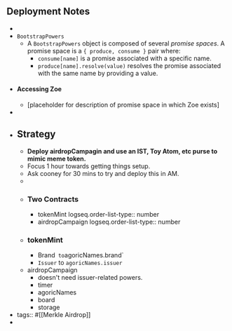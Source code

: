 ## Deployment Notes
-
- `BootstrapPowers`
	- A `BootstrapPowers` object is composed of several *promise spaces*. A promise space is a `{ produce, consume }` pair where:
		- `consume[name]` is a promise associated with a specific name.
		- `produce[name].resolve(value)` resolves the promise associated with the same name by providing a value.
- #### Accessing Zoe
	- [placeholder for description of promise space in which Zoe exists]
-
- ## Strategy
	- **Deploy airdropCampagin and use an IST, Toy Atom, etc purse to mimic meme token.**
	- Focus 1 hour towards getting things setup.
	- Ask cooney for 30 mins to try and deploy this in AM.
	-
	- ### Two Contracts
		- tokenMint
		  logseq.order-list-type:: number
		- airdropCampaign
		  logseq.order-list-type:: number
	- ### tokenMint
		- Brand`  to `agoricNames.brand`
		- `Issuer` to `agoricNames.issuer`
	- airdropCampaign
		- doesn't need issuer-related powers.
		- timer
		- agoricNames
		- board
		- storage
- tags:: #[[Merkle Airdrop]]
-